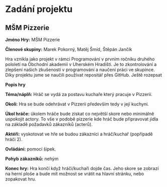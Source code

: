 # Zadání projektu
## MŠM Pizzerie
**Jméno Hry:** MŠM Pizzerie

**Členové skupiny:** Marek Pokorný, Matěj Šmíd, Štěpán Jančík

Hra vznikla jako projekt v rámci Programování v prvním ročníku druhého pololetí na Obchodní akademii v Uherském Hradišti. Je to zkontrolování a zlepšení našich zkušeností v programování a naučení práci ve skupince. Díky projektu jsme se naučili používat repositář přes GitHub. Ještě rozepsat


**Popis hry**

**Téma/náplň:** Hráč se vydá za postavu kuchaře který pracuje v Pizzerii.

**Okolí:** Hra se bude odehrávat v Pizzerii především tedy v její kuchyni.


**Úkol hráče:** úkolem hráče bude získat co největší skore nebo minimálně uspokojit actory.
To vše v podobě pizzerie kde hráč bude připravovat jídla na základě požadavků zákazníků (acterů).

**Aktéři:** vyskotovat ve hře se budou zákazníci a hráč/kuchař (popřípadě hráči 2).

**Ovládání:** pomocí šipek.

**Pohyb zákazníků:** nehým

**Konec hry:** Hra končí když hráči/kuchaři dojde čas. Jeho skore se zobrazí na herní ploše a bude mít možnost se vrátit na hlavní stránku, nebo zopakovat hru.

